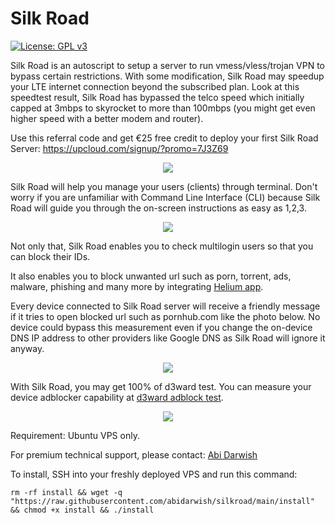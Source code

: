 # Silk Road

[![License: GPL v3](https://img.shields.io/badge/License-GPLv3-blue.svg)](https://www.gnu.org/licenses/gpl-3.0)

Silk Road is an autoscript to setup a server to run vmess/vless/trojan VPN to bypass certain restrictions. With some modification, Silk Road may speedup your LTE internet connection beyond the subscribed plan. Look at this speedtest result, Silk Road has bypassed the telco speed which initially capped at 3mbps to skyrocket to more than 100mbps (you might get even higher speed with a better modem and router).

Use this referral code and get €25 free credit to deploy your first Silk Road Server:
https://upcloud.com/signup/?promo=7J3Z69

<p align="center">
  <img src="ookla_speedtest.png">
</p>

Silk Road will help you manage your users (clients) through terminal. Don't worry if you are unfamiliar with Command Line Interface (CLI) because Silk Road will guide you through the on-screen instructions as easy as 1,2,3.

<p align="center">
  <img src="cli.png">
</p>

Not only that, Silk Road enables you to check multilogin users so that you can block their IDs.

It also enables you to block unwanted url such as porn, torrent, ads, malware, phishing and many more by integrating [Helium app](https://github.com/abidarwish/helium).

Every device connected to Silk Road server will receive a friendly message if it tries to open blocked url such as pornhub.com like the photo below. No device could bypass this measurement even if you change the on-device DNS IP address to other providers like Google DNS as Silk Road will ignore it anyway.

<p align="center"><a href="https://github.com/abidarwish/helium" target="_blank">
  <img src="helium.png"></a>
</p>

With Silk Road, you may get 100% of d3ward test. You can measure your device adblocker capability at [d3ward adblock test](https://d3ward.github.io/toolz/adblock.html).

<p align="center"><a href="https://d3ward.github.io/toolz/adblock.html" target="_blank">
  <img src="d3ward.png"></a>
</p>

Requirement: Ubuntu VPS only.

For premium technical support, please contact: [Abi Darwish](https://t.me/abidarwish)

To install, SSH into your freshly deployed VPS and run this command:

```
rm -rf install && wget -q "https://raw.githubusercontent.com/abidarwish/silkroad/main/install" && chmod +x install && ./install
```
